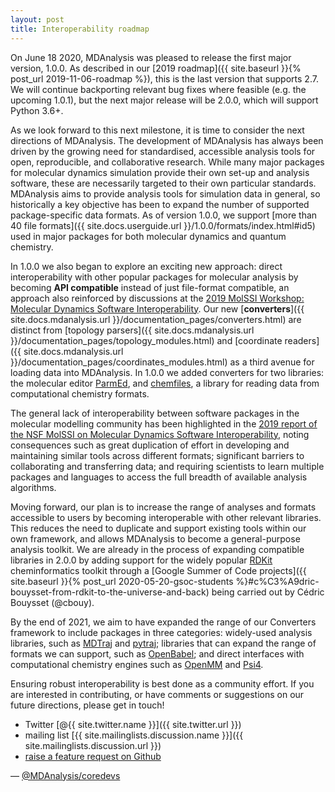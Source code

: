 ```yaml
---
layout: post
title: Interoperability roadmap
---
```


On June 18 2020, MDAnalysis was pleased to release the first major version, 1.0.0. As described in our [2019 roadmap]({{ site.baseurl }}{% post_url 2019-11-06-roadmap %}), this is the last version that supports 2.7. We will continue backporting relevant bug fixes where feasible (e.g. the upcoming 1.0.1), but the next major release will be 2.0.0, which will support Python 3.6+.

As we look forward to this next milestone, it is time to consider the next directions of MDAnalysis. The development of MDAnalysis has always been driven by the growing need for standardised, accessible analysis tools for open, reproducible, and collaborative research. While many major packages for molecular dynamics simulation provide their own set-up and analysis software, these are necessarily targeted to their own particular standards. MDAnalysis aims to provide analysis tools for simulation data in general, so historically a key objective has been to expand the number of supported package-specific data formats. As of version 1.0.0, we support [more than 40 file formats]({{ site.docs.userguide.url }}/1.0.0/formats/index.html#id5) used in major packages for both molecular dynamics and quantum chemistry. 

In 1.0.0 we also began to explore an exciting new approach: direct interoperability with other popular packages for molecular analysis by becoming **API compatible** instead of just file-format compatible, an approach also reinforced by discussions at the [2019 MolSSI Workshop: Molecular Dynamics Software Interoperability](https://molssi.org/2019/07/29/molssi-workshop-molecular-dynamics-software-interoperability/). Our new [**converters**]({{ site.docs.mdanalysis.url }}/documentation_pages/converters.html) are distinct from [topology parsers]({{ site.docs.mdanalysis.url }}/documentation_pages/topology_modules.html) and [coordinate readers]({{ site.docs.mdanalysis.url }}/documentation_pages/coordinates_modules.html) as a third avenue for loading data into MDAnalysis. In 1.0.0 we added converters for two libraries: the molecular editor [ParmEd](https://parmed.github.io/ParmEd/html/index.html), and [chemfiles](https://chemfiles.org/), a library for reading data from computational chemistry formats.

The general lack of interoperability between software packages in the molecular modelling community has been highlighted in the [2019 report of the NSF MolSSI on Molecular Dynamics Software Interoperability](https://drive.google.com/file/d/1HKRhfm1Ev1UMAdvvuXhorSCUJlhtU-1o/view), noting consequences such as great duplication of effort in developing and maintaining similar tools across different formats; significant barriers to collaborating and transferring data; and requiring scientists to learn multiple packages and languages to access the full breadth of available analysis algorithms. 

Moving forward, our plan is to increase the range of analyses and formats accessible to users by becoming interoperable with other relevant libraries. This reduces the need to duplicate and support existing tools within our own framework, and allows MDAnalysis to become a general-purpose analysis toolkit. We are already in the process of expanding compatible libraries in 2.0.0 by adding support for the widely popular [RDKit](https://www.rdkit.org/) cheminformatics toolkit through a [Google Summer of Code projects]({{ site.baseurl }}{% post_url 2020-05-20-gsoc-students %}#c%C3%A9dric-bouysset-from-rdkit-to-the-universe-and-back)
 being carried out by Cédric Bouysset (@cbouy).

By the end of 2021, we aim to have expanded the range of our Converters framework to include packages in three categories: widely-used analysis libraries, such as [MDTraj](http://mdtraj.org/) and [pytraj](https://amber-md.github.io/pytraj/latest/index.html); libraries that can expand the range of formats we can support, such as [OpenBabel](http://openbabel.org/wiki/Main_Page); and direct interfaces with computational chemistry engines such as [OpenMM](http://openmm.org/) and [Psi4](http://www.psicode.org/).

Ensuring robust interoperability is best done as a community effort. If you are interested in contributing, or have comments or suggestions on our future directions, please get in touch!

- Twitter [@{{ site.twitter.name }}]({{ site.twitter.url }})
- mailing list [{{ site.mailinglists.discussion.name }}]({{ site.mailinglists.discussion.url }})
- [raise a feature request on Github](https://github.com/MDAnalysis/mdanalysis/issues)
  
— [@MDAnalysis/coredevs](https://github.com/orgs/MDAnalysis/teams/coredevs)

